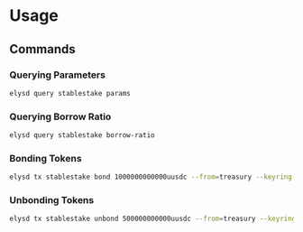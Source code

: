 <!--
order: 3
-->

# Usage

## Commands

### Querying Parameters

```bash
elysd query stablestake params
```

### Querying Borrow Ratio

```bash
elysd query stablestake borrow-ratio
```

### Bonding Tokens

```bash
elysd tx stablestake bond 1000000000000uusdc --from=treasury --keyring-backend=test --chain-id=elysicstestnet-1 --yes --gas=1000000
```

### Unbonding Tokens

```bash
elysd tx stablestake unbond 500000000000uusdc --from=treasury --keyring-backend=test --chain-id=elysicstestnet-1 --yes --gas=1000000
```
